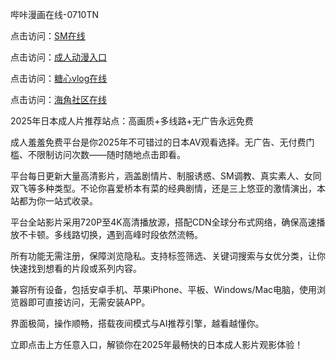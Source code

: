哔咔漫画在线-0710TN

点击访问：<a href="https://rtj-3zo.pages.dev/">SM在线</a>

点击访问：<a href="https://vassv.pages.dev/">成人动漫入口</a>

点击访问：<a href="https://https://bered.pages.dev/">糖心vlog在线</a>

点击访问：<a href="https://bered.pages.dev/">海角社区在线</a>

2025年日本成人片推荐站点：高画质+多线路+无广告永远免费

成人羞羞免费平台是你2025年不可错过的日本AV观看选择。无广告、无付费门槛、不限制访问次数——随时随地点击即看。

平台每日更新大量高清影片，涵盖剧情片、制服诱惑、SM调教、真实素人、女同双飞等多种类型。不论你喜爱桥本有菜的经典剧情，还是三上悠亚的激情演出，本站都为你一站式收录。

平台全站影片采用720P至4K高清播放源，搭配CDN全球分布式网络，确保高速播放不卡顿。多线路切换，遇到高峰时段依然流畅。

所有功能无需注册，保障浏览隐私。支持标签筛选、关键词搜索与女优分类，让你快速找到想看的片段或系列内容。

兼容所有设备，包括安卓手机、苹果iPhone、平板、Windows/Mac电脑，使用浏览器即可直接访问，无需安装APP。

界面极简，操作顺畅，搭载夜间模式与AI推荐引擎，越看越懂你。

立即点击上方任意入口，解锁你在2025年最畅快的日本成人影片观影体验！

<span style="display:none;">[Canonical link]  ( https://github.com/dtnnn20250710/riben4444 ）</span>
